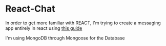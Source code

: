 # React-Chat

In order to get more familiar with REACT, I'm trying to create a messaging app entirely in react using [this guide](https://www.freecodecamp.org/news/how-to-build-a-react-js-chat-app-in-10-minutes-c9233794642b/)

I'm using MongoDB through Mongoose for the Database